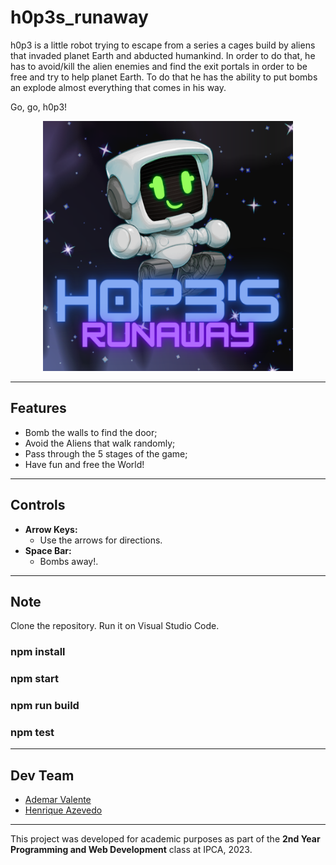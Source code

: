 # h0p3s_runaway

h0p3 is a little robot trying to escape from a series a cages build by aliens that invaded planet Earth and abducted humankind. In order to do that, he has to avoid/kill the alien enemies and find the exit portals in order to be free and try to help planet Earth. To do that he has the ability to put bombs an explode almost everything that comes in his way.

Go, go, h0p3!

<p align="center">
<img width="400" height="400" src="h0P3s_runaway/assets/imgs/hopes1.png">
</p>

---

## Features

- Bomb the walls to find the door;
- Avoid the Aliens that walk randomly;
- Pass through the 5 stages of the game;
- Have fun and free the World!
  
---

## Controls

- **Arrow Keys:**  
  - Use the arrows for directions.
- **Space Bar:**  
  - Bombs away!.  
  
---

## Note

Clone the repository.
Run it on Visual Studio Code.

### npm install
### npm start
### npm run build
### npm test


---

## Dev Team

- [Ademar Valente](https://github.com/ademar1k82)
- [Henrique Azevedo](https://github.com/rkt2902)

---

This project was developed for academic purposes as part of the **2nd Year Programming and Web Development** class at IPCA, 2023.
